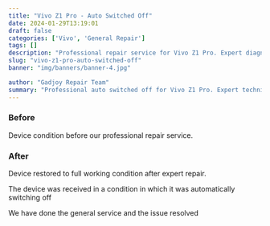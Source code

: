```yaml
---
title: "Vivo Z1 Pro - Auto Switched Off"
date: 2024-01-29T13:19:01
draft: false
categories: ['Vivo', 'General Repair']
tags: []
description: "Professional repair service for Vivo Z1 Pro. Expert diagnosis and quality repairs in Bangalore."
slug: "vivo-z1-pro-auto-switched-off"
banner: "img/banners/banner-4.jpg"

author: "Gadjoy Repair Team"
summary: "Professional auto switched off for Vivo Z1 Pro. Expert technicians, quality parts, warranty included."
---
```


### Before

Device condition before our professional repair service.

### After

Device restored to full working condition after expert repair.

The device was received in a condition in which it was automatically switching off

We have done the general service and the issue resolved